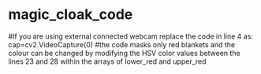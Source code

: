 # magic_cloak_code
#If you are using external connected webcam replace the  code in line 4 as:	
cap=cv2.VideoCapture(0) 
#the code masks only red blankets and the colour can be changed by modifying the HSV color values between the lines 23 and 28 within the arrays of lower_red and upper_red
